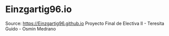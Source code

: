# Einzgartig96.io
Source: https://Einzgartig96.github.io Proyecto Final de Electiva II - Teresita Guido - Osmin Medrano
